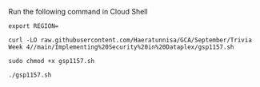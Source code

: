 Run the following command in Cloud Shell
```
export REGION=
```
```
curl -LO raw.githubusercontent.com/Haeratunnisa/GCA/September/Trivia Week 4//main/Implementing%20Security%20in%20Dataplex/gsp1157.sh

sudo chmod +x gsp1157.sh

./gsp1157.sh
